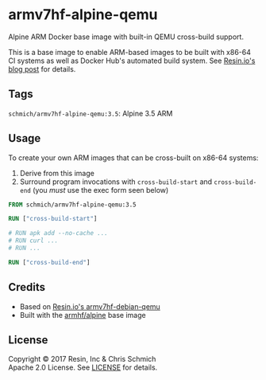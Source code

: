 # armv7hf-alpine-qemu

Alpine ARM Docker base image with built-in QEMU cross-build support.

This is a base image to enable ARM-based images to be built with x86-64 CI systems as well as Docker Hub's automated build system. See [Resin.io's blog post](https://resin.io/blog/building-arm-containers-on-any-x86-machine-even-dockerhub/) for details.

## Tags

`schmich/armv7hf-alpine-qemu:3.5`: Alpine 3.5 ARM

## Usage

To create your own ARM images that can be cross-built on x86-64 systems:

1. Derive from this image
2. Surround program invocations with `cross-build-start` and `cross-build-end` (you *must* use the exec form seen below)

```Dockerfile
FROM schmich/armv7hf-alpine-qemu:3.5

RUN ["cross-build-start"]

# RUN apk add --no-cache ...
# RUN curl ...
# RUN ...

RUN ["cross-build-end"]
```

## Credits

- Based on [Resin.io's armv7hf-debian-qemu](https://github.com/resin-io-projects/armv7hf-debian-qemu)
- Built with the [armhf/alpine](https://hub.docker.com/r/armhf/alpine/) base image

## License

Copyright &copy; 2017 Resin, Inc &amp; Chris Schmich  
Apache 2.0 License. See [LICENSE](LICENSE) for details.
